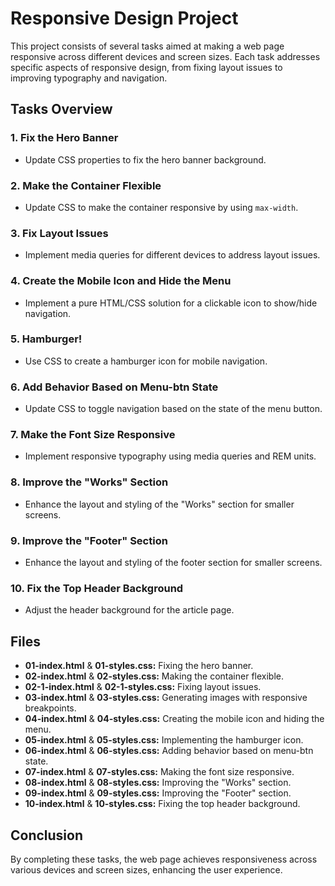 # Responsive Design Project

This project consists of several tasks aimed at making a web page responsive across different devices and screen sizes. Each task addresses specific aspects of responsive design, from fixing layout issues to improving typography and navigation.

## Tasks Overview

### 1. Fix the Hero Banner
- Update CSS properties to fix the hero banner background.

### 2. Make the Container Flexible
- Update CSS to make the container responsive by using `max-width`.

### 3. Fix Layout Issues
- Implement media queries for different devices to address layout issues.

### 4. Create the Mobile Icon and Hide the Menu
- Implement a pure HTML/CSS solution for a clickable icon to show/hide navigation.

### 5. Hamburger!
- Use CSS to create a hamburger icon for mobile navigation.

### 6. Add Behavior Based on Menu-btn State
- Update CSS to toggle navigation based on the state of the menu button.

### 7. Make the Font Size Responsive
- Implement responsive typography using media queries and REM units.

### 8. Improve the "Works" Section
- Enhance the layout and styling of the "Works" section for smaller screens.

### 9. Improve the "Footer" Section
- Enhance the layout and styling of the footer section for smaller screens.

### 10. Fix the Top Header Background
- Adjust the header background for the article page.

## Files

- **01-index.html** & **01-styles.css:** Fixing the hero banner.
- **02-index.html** & **02-styles.css:** Making the container flexible.
- **02-1-index.html** & **02-1-styles.css:** Fixing layout issues.
- **03-index.html** & **03-styles.css:** Generating images with responsive breakpoints.
- **04-index.html** & **04-styles.css:** Creating the mobile icon and hiding the menu.
- **05-index.html** & **05-styles.css:** Implementing the hamburger icon.
- **06-index.html** & **06-styles.css:** Adding behavior based on menu-btn state.
- **07-index.html** & **07-styles.css:** Making the font size responsive.
- **08-index.html** & **08-styles.css:** Improving the "Works" section.
- **09-index.html** & **09-styles.css:** Improving the "Footer" section.
- **10-index.html** & **10-styles.css:** Fixing the top header background.

## Conclusion

By completing these tasks, the web page achieves responsiveness across various devices and screen sizes, enhancing the user experience.
